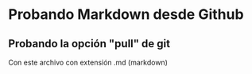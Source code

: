 Probando Markdown desde Github
==============================

Probando la opción "pull" de git
--------------------------------

Con este archivo con extensión .md (markdown)
